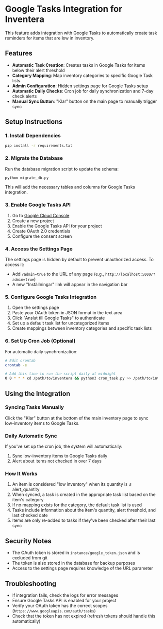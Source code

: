 # Google Tasks Integration for Inventera

This feature adds integration with Google Tasks to automatically create task reminders for items that are low in inventory.

## Features

- **Automatic Task Creation**: Creates tasks in Google Tasks for items below their alert threshold
- **Category Mapping**: Map inventory categories to specific Google Task lists
- **Admin Configuration**: Hidden settings page for Google Tasks setup
- **Automatic Daily Checks**: Cron job for daily synchronization and 7-day check alerts
- **Manual Sync Button**: "Klar" button on the main page to manually trigger sync

## Setup Instructions

### 1. Install Dependencies

```bash
pip install -r requirements.txt
```

### 2. Migrate the Database

Run the database migration script to update the schema:

```bash
python migrate_db.py
```

This will add the necessary tables and columns for Google Tasks integration.

### 3. Enable Google Tasks API

1. Go to [Google Cloud Console](https://console.cloud.google.com/)
2. Create a new project
3. Enable the Google Tasks API for your project
4. Create OAuth 2.0 credentials
5. Configure the consent screen

### 4. Access the Settings Page

The settings page is hidden by default to prevent unauthorized access. To access it:

- Add `?admin=true` to the URL of any page (e.g., `http://localhost:5000/?admin=true`)
- A new "Inställningar" link will appear in the navigation bar

### 5. Configure Google Tasks Integration

1. Open the settings page
2. Paste your OAuth token in JSON format in the text area
3. Click "Anslut till Google Tasks" to authenticate
4. Set up a default task list for uncategorized items
5. Create mappings between inventory categories and specific task lists

### 6. Set Up Cron Job (Optional)

For automatic daily synchronization:

```bash
# Edit crontab
crontab -e

# Add this line to run the script daily at midnight
0 0 * * * cd /path/to/inventera && python3 cron_task.py >> /path/to/inventera/cron.log 2>&1
```

## Using the Integration

### Syncing Tasks Manually

Click the "Klar" button at the bottom of the main inventory page to sync low-inventory items to Google Tasks.

### Daily Automatic Sync

If you've set up the cron job, the system will automatically:

1. Sync low-inventory items to Google Tasks daily
2. Alert about items not checked in over 7 days

### How It Works

1. An item is considered "low inventory" when its quantity is ≤ alert_quantity
2. When synced, a task is created in the appropriate task list based on the item's category
3. If no mapping exists for the category, the default task list is used
4. Tasks include information about the item's quantity, alert threshold, and last checked date
5. Items are only re-added to tasks if they've been checked after their last sync

## Security Notes

- The OAuth token is stored in `instance/google_token.json` and is excluded from git
- The token is also stored in the database for backup purposes
- Access to the settings page requires knowledge of the URL parameter

## Troubleshooting

- If integration fails, check the logs for error messages
- Ensure Google Tasks API is enabled for your project
- Verify your OAuth token has the correct scopes (`https://www.googleapis.com/auth/tasks`)
- Check that the token has not expired (refresh tokens should handle this automatically)